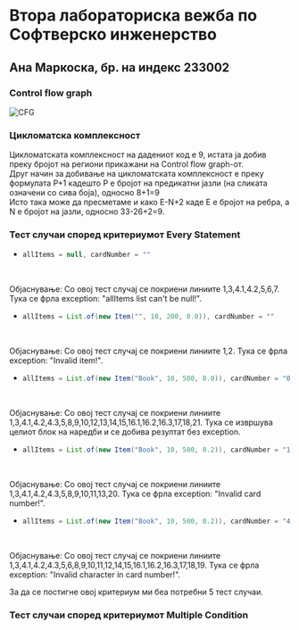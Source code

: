 # Втора лабораториска вежба по Софтверско инженерство
## Ана Маркоска, бр. на индекс 233002
### Control flow graph
![CFG](https://github.com/user-attachments/assets/154a2a8e-c4e2-4779-8808-8c220d96b98a)
### Цикломатска комплексност
Цикломатската комплексност на дадениот код е 9, истата ја добив преку бројот на региони прикажани на Control flow graph-от. </br>
Друг начин за добивање на цикломатската комплексност е преку формулата P+1 кадешто Р е бројот на предикатни јазли (на сликата означени со сива боја), односно 8+1=9 </br>
Исто така може да пресметаме и како E-N+2 каде Е е бројот на ребра, а N е бројот на јазли, односно 33-26+2=9.
### Тест случаи според критериумот Every Statement 
- ```java
  allItems = null, cardNumber = ""
  ```
  </br>
Објаснување: Со овој тест случај се покриени линиите 1,3,4.1,4.2,5,6,7. Тука се фрла exception: "allItems list can't be null!".
- ```java
  allItems = List.of(new Item("", 10, 200, 0.0)), cardNumber = ""
  ```
  </br>
Објаснување: Со овој тест случај се покриени линиите 1,2. Тука се фрла exception: "Invalid item!".
- ```java
  allItems = List.of(new Item("Book", 10, 500, 0.0)), cardNumber = "0122333444455555"
  ```
  </br>
Објаснување: Со овој тест случај се покриени линиите 1,3,4.1,4.2,4.3,5,8,9,10,12,13,14,15,16.1,16.2,16.3,17,18,21. Тука се извршува целиот блок на наредби и се добива резултат без exception.
- ```java
  allItems = List.of(new Item("Book", 10, 500, 0.2)), cardNumber = "123456789"
  ```
  </br>
Објаснување: Со овој тест случај се покриени линиите 1,3,4.1,4.2,4.3,5,8,9,10,11,13,20. Тука се фрла exception: "Invalid card number!".
- ```java
  allItems = List.of(new Item("Book", 10, 500, 0.2)), cardNumber = "4cardNumberOfAna"
  ```
  </br>
Објаснување: Со овој тест случај се покриени линиите 1,3,4.1,4.2,4.3,5,6,8,9,10,11,12,14,15,16.1,16.2,16.3,17,18,19. Тука се фрла exception: "Invalid character in card number!". </br>

 
За да се постигне овој критериум ми беа потребни 5 тест случаи.

### Тест случаи според критериумот Multiple Condition 

